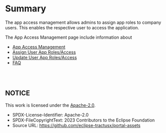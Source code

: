 # Summary

The app access management allows admins to assign app roles to company users. This enables the respective user to access the application.

The App Access Management page include information about

- [App Access Management](./01.%20App%20Access%20Management%20Overview.md)
- [Assign User App Roles/Access](<./02.%20Assign%20User%20App%20Role(s).md>)
- [Update User App Roles/Access](<./03.%20Update%20Users%20Assigned%20App%20Role(s).md>)
- [FAQ](./04.%20FAQ.md)

<br>
<br>

## NOTICE

This work is licensed under the [Apache-2.0](https://www.apache.org/licenses/LICENSE-2.0).

- SPDX-License-Identifier: Apache-2.0
- SPDX-FileCopyrightText: 2023 Contributors to the Eclipse Foundation
- Source URL: https://github.com/eclipse-tractusx/portal-assets
